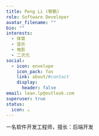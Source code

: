 ```yaml
---
title: Peng Li (黎鹏)
role: Software Developer
avatar_filename: ""
bio: ""
interests:
  - 体育
  - 音乐
  - 电影
  - 二次元
social:
  - icon: envelope
    icon_pack: fas
    link: about/#contact
    display:
      header: false
email: lean.lp@outlook.com
superuser: true
status:
  icon: ☕️
---
```

一名软件开发工程师，擅长：后端开发